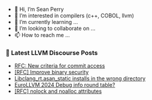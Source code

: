 - 👋 Hi, I’m Sean Perry
- 👀 I’m interested in compilers (c++, COBOL, llvm)
- 🌱 I’m currently learning ...
- 💞️ I’m looking to collaborate on ...
- 📫 How to reach me ...

<!---
s66perry/s66perry is a ✨ special ✨ repository because its `README.md` (this file) appears on your GitHub profile.
You can click the Preview link to take a look at your changes.
--->
### 📕 Latest LLVM Discourse Posts

<!-- DISCOURSE-LLVM:START -->
- [RFC: New criteria for commit access](https://discourse.llvm.org/t/rfc-new-criteria-for-commit-access/76290?page=8#post_146)
- [[RFC] Improve binary security](https://discourse.llvm.org/t/rfc-improve-binary-security/78121#post_1)
- [Libclang_rt.asan_static installs in the wrong directory](https://discourse.llvm.org/t/libclang-rt-asan-static-installs-in-the-wrong-directory/77976#post_2)
- [EuroLLVM 2024 Debug info round table?](https://discourse.llvm.org/t/eurollvm-2024-debug-info-round-table/78014#post_7)
- [[RFC] nolock and noalloc attributes](https://discourse.llvm.org/t/rfc-nolock-and-noalloc-attributes/76837?page=3#post_60)
<!-- DISCOURSE-LLVM:END -->
